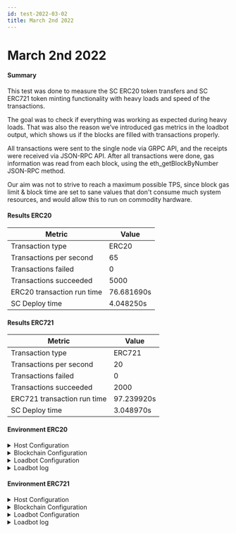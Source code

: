 ```yaml
---
id: test-2022-03-02
title: March 2nd 2022
---
```


# March 2nd 2022

#### Summary

This test was done to measure the SC ERC20 token transfers and SC ERC721 token minting functionality with heavy loads and speed of the transactions.

The goal was to check if everything was working as expected during heavy loads. That was also the reason we’ve introduced gas metrics in the loadbot output, which shows us if the blocks are filled with transactions properly.

All transactions were sent to the single node via GRPC API, and the receipts were received via JSON-RPC API. After all transactions were done, gas information was read from each block, using the eth\_getBlockByNumber JSON-RPC method.

Our aim was not to strive to reach a maximum possible TPS, since block gas limit & block time are set to sane values that don't consume much system resources, and would allow this to run on commodity hardware.

#### Results ERC20

| Metric                     | Value      |
| -------------------------- | ---------- |
| Transaction type           | ERC20      |
| Transactions per second    | 65         |
| Transactions failed        | 0          |
| Transactions succeeded     | 5000       |
| ERC20 transaction run time | 76.681690s |
| SC Deploy time             | 4.048250s  |

#### Results ERC721

| Metric                      | Value      |
| --------------------------- | ---------- |
| Transaction type            | ERC721     |
| Transactions per second     | 20         |
| Transactions failed         | 0          |
| Transactions succeeded      | 2000       |
| ERC721 transaction run time | 97.239920s |
| SC Deploy time              | 3.048970s  |

#### Environment ERC20

<details>

<summary>Host Configuration</summary>

\


</details>

<details>

<summary>Blockchain Configuration</summary>

\


</details>

<details>

<summary>Loadbot Configuration</summary>

\


</details>

<details>

<summary>Loadbot log</summary>

```
[COUNT DATA]
Transactions submitted = 5000
Transactions failed    = 0

[APPROXIMATE TPS]
Approximate number of transactions per second = 65

[TURN AROUND DATA]
Average transaction turn around = 25.034950s
Fastest transaction turn around = 3.056460s
Slowest transaction turn around = 47.366220s
Total loadbot execution time    = 76.681690s

[CONTRACT DEPLOYMENT DATA]
Contract address     = 0x7224Dad537291bb6bA277d3e1cCD48cf87B208E7
Total execution time = 4.048250s
Blocks required      = 1

Block #557781 = 1 txns (1055769 gasUsed / 5242880 gasLimit) utilization = 20%

Average utilization across all blocks: 20%

[BLOCK DATA]
Blocks required = 29

Block #557783 = 178 txns (5212100 gasUsed / 5242880 gasLimit) utilization = 99%
Block #557785 = 178 txns (5197100 gasUsed / 5242880 gasLimit) utilization = 99%
Block #557786 = 178 txns (5197100 gasUsed / 5242880 gasLimit) utilization = 99%
Block #557787 = 178 txns (5197100 gasUsed / 5242880 gasLimit) utilization = 99%
Block #557788 = 178 txns (5197100 gasUsed / 5242880 gasLimit) utilization = 99%
Block #557789 = 178 txns (5197100 gasUsed / 5242880 gasLimit) utilization = 99%
Block #557791 = 178 txns (5197100 gasUsed / 5242880 gasLimit) utilization = 99%
Block #557792 = 178 txns (5197100 gasUsed / 5242880 gasLimit) utilization = 99%
Block #557793 = 178 txns (5197100 gasUsed / 5242880 gasLimit) utilization = 99%
Block #557794 = 178 txns (5197100 gasUsed / 5242880 gasLimit) utilization = 99%
Block #557795 = 178 txns (5197100 gasUsed / 5242880 gasLimit) utilization = 99%
Block #557797 = 178 txns (5197100 gasUsed / 5242880 gasLimit) utilization = 99%
Block #557798 = 178 txns (5197100 gasUsed / 5242880 gasLimit) utilization = 99%
Block #557799 = 178 txns (5197100 gasUsed / 5242880 gasLimit) utilization = 99%
Block #557800 = 178 txns (5197100 gasUsed / 5242880 gasLimit) utilization = 99%
Block #557801 = 178 txns (5197100 gasUsed / 5242880 gasLimit) utilization = 99%
Block #557803 = 178 txns (5197100 gasUsed / 5242880 gasLimit) utilization = 99%
Block #557804 = 178 txns (5197100 gasUsed / 5242880 gasLimit) utilization = 99%
Block #557805 = 178 txns (5197100 gasUsed / 5242880 gasLimit) utilization = 99%
Block #557806 = 178 txns (5197100 gasUsed / 5242880 gasLimit) utilization = 99%
Block #557807 = 178 txns (5197100 gasUsed / 5242880 gasLimit) utilization = 99%
Block #557809 = 178 txns (5197100 gasUsed / 5242880 gasLimit) utilization = 99%
Block #557810 = 178 txns (5197100 gasUsed / 5242880 gasLimit) utilization = 99%
Block #557811 = 178 txns (5197100 gasUsed / 5242880 gasLimit) utilization = 99%
Block #557812 = 178 txns (5197100 gasUsed / 5242880 gasLimit) utilization = 99%
Block #557813 = 178 txns (5197100 gasUsed / 5242880 gasLimit) utilization = 99%
Block #557815 = 178 txns (5197100 gasUsed / 5242880 gasLimit) utilization = 99%
Block #557816 = 178 txns (5197100 gasUsed / 5242880 gasLimit) utilization = 99%
Block #557817 = 16 txns (474800 gasUsed / 5242880 gasLimit) utilization   = 9%

Average utilization across all blocks: 95%
```

</details>

#### Environment ERC721

<details>

<summary>Host Configuration</summary>

\


</details>

<details>

<summary>Blockchain Configuration</summary>

\


</details>

<details>

<summary>Loadbot Configuration</summary>

\


</details>

<details>

<summary>Loadbot log</summary>

```
[COUNT DATA]
Transactions submitted = 2000
Transactions failed    = 0

[APPROXIMATE TPS]
Approximate number of transactions per second = 20

[TURN AROUND DATA]
Average transaction turn around = 43.034620s
Fastest transaction turn around = 4.007210s
Slowest transaction turn around = 84.184340s
Total loadbot execution time    = 97.239920s

[CONTRACT DEPLOYMENT DATA]
Contract address     = 0x79D9167FcCC5087D28B2D0cDA27ffAA23A731F51
Total execution time = 3.048970s
Blocks required      = 1

Block #558955 = 1 txns (2528760 gasUsed / 5242880 gasLimit) utilization = 48%

Average utilization across all blocks: 48%

[BLOCK DATA]
Blocks required = 46

Block #558957 = 44 txns (5104824 gasUsed / 5242880 gasLimit) utilization = 97%
Block #558958 = 45 txns (5189970 gasUsed / 5242880 gasLimit) utilization = 98%
Block #558959 = 45 txns (5189970 gasUsed / 5242880 gasLimit) utilization = 98%
Block #558960 = 45 txns (5189970 gasUsed / 5242880 gasLimit) utilization = 98%
Block #558961 = 45 txns (5189970 gasUsed / 5242880 gasLimit) utilization = 98%
Block #558962 = 45 txns (5189970 gasUsed / 5242880 gasLimit) utilization = 98%
Block #558963 = 45 txns (5189970 gasUsed / 5242880 gasLimit) utilization = 98%
Block #558964 = 45 txns (5189970 gasUsed / 5242880 gasLimit) utilization = 98%
Block #558965 = 45 txns (5189970 gasUsed / 5242880 gasLimit) utilization = 98%
Block #558966 = 45 txns (5189970 gasUsed / 5242880 gasLimit) utilization = 98%
Block #558967 = 45 txns (5189970 gasUsed / 5242880 gasLimit) utilization = 98%
Block #558968 = 45 txns (5189970 gasUsed / 5242880 gasLimit) utilization = 98%
Block #558969 = 45 txns (5189970 gasUsed / 5242880 gasLimit) utilization = 98%
Block #558970 = 45 txns (5189970 gasUsed / 5242880 gasLimit) utilization = 98%
Block #558971 = 45 txns (5189970 gasUsed / 5242880 gasLimit) utilization = 98%
Block #558972 = 45 txns (5189970 gasUsed / 5242880 gasLimit) utilization = 98%
Block #558973 = 45 txns (5189970 gasUsed / 5242880 gasLimit) utilization = 98%
Block #558974 = 45 txns (5189970 gasUsed / 5242880 gasLimit) utilization = 98%
Block #558975 = 45 txns (5189970 gasUsed / 5242880 gasLimit) utilization = 98%
Block #558976 = 45 txns (5189970 gasUsed / 5242880 gasLimit) utilization = 98%
Block #558977 = 45 txns (5189970 gasUsed / 5242880 gasLimit) utilization = 98%
Block #558978 = 45 txns (5189970 gasUsed / 5242880 gasLimit) utilization = 98%
Block #558979 = 45 txns (5189970 gasUsed / 5242880 gasLimit) utilization = 98%
Block #558980 = 45 txns (5189970 gasUsed / 5242880 gasLimit) utilization = 98%
Block #558981 = 45 txns (5189970 gasUsed / 5242880 gasLimit) utilization = 98%
Block #558982 = 45 txns (5189970 gasUsed / 5242880 gasLimit) utilization = 98%
Block #558983 = 13 txns (1505298 gasUsed / 5242880 gasLimit) utilization = 28%
Block #558984 = 45 txns (5189970 gasUsed / 5242880 gasLimit) utilization = 98%
Block #558985 = 45 txns (5189970 gasUsed / 5242880 gasLimit) utilization = 98%
Block #558986 = 45 txns (5189970 gasUsed / 5242880 gasLimit) utilization = 98%
Block #558987 = 45 txns (5189970 gasUsed / 5242880 gasLimit) utilization = 98%
Block #558988 = 45 txns (5189970 gasUsed / 5242880 gasLimit) utilization = 98%
Block #558989 = 45 txns (5189970 gasUsed / 5242880 gasLimit) utilization = 98%
Block #558990 = 45 txns (5189970 gasUsed / 5242880 gasLimit) utilization = 98%
Block #558991 = 45 txns (5189970 gasUsed / 5242880 gasLimit) utilization = 98%
Block #558992 = 45 txns (5189970 gasUsed / 5242880 gasLimit) utilization = 98%
Block #558993 = 45 txns (5189970 gasUsed / 5242880 gasLimit) utilization = 98%
Block #558994 = 45 txns (5189970 gasUsed / 5242880 gasLimit) utilization = 98%
Block #558995 = 45 txns (5189970 gasUsed / 5242880 gasLimit) utilization = 98%
Block #558996 = 45 txns (5189970 gasUsed / 5242880 gasLimit) utilization = 98%
Block #558997 = 45 txns (5189970 gasUsed / 5242880 gasLimit) utilization = 98%
Block #558998 = 45 txns (5189970 gasUsed / 5242880 gasLimit) utilization = 98%
Block #558999 = 45 txns (5189970 gasUsed / 5242880 gasLimit) utilization = 98%
Block #559000 = 45 txns (5189970 gasUsed / 5242880 gasLimit) utilization = 98%
Block #559001 = 45 txns (5189970 gasUsed / 5242880 gasLimit) utilization = 98%
Block #559002 = 8 txns (929568 gasUsed / 5242880 gasLimit) utilization   = 17%

Average utilization across all blocks: 94%
```

</details>
